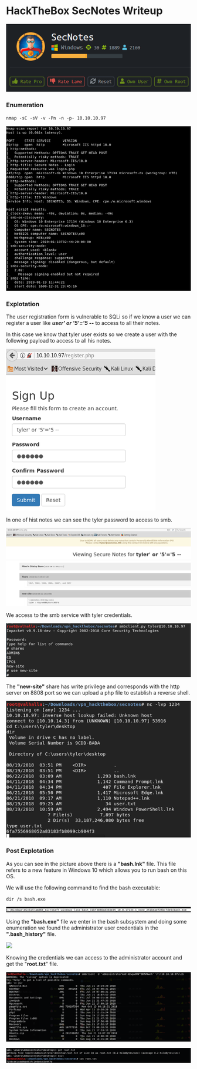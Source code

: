 # HackTheBox SecNotes Writeup

![](SecNotes-Images\1.PNG)



### Enumeration

```
nmap -sC -sV -v -Pn -n -p- 10.10.10.97
```

![](SecNotes-Images\2.png)



### Explotation

The user registration form is vulnerable to SQLi so if we know a user we can register a user like ***user' or '5'='5 --*** to access to all their notes.

In this case we know that tyler user exists so we create a user with the following payload to access to all his notes.

![](SecNotes-Images\3.PNG)

In one of hist notes we can see the tyler password to access to smb.

![](SecNotes-Images\4.PNG)

We access to the smb service with tyler credentials.

![](SecNotes-Images\5.PNG)

The **"new-site"** share has write privilege and corresponds with the http server on 8808 port so we can upload a php file to establish a reverse shell.

![](SecNotes-Images\6.png)

### Post Explotation

As you can see in the picture above there is a **"bash.lnk"** file. This file refers to a new feature in Windows 10 which allows you to run bash on this OS.

We will use the following command to find the bash executable:

```
dir /s bash.exe
```

![](SecNotes-Images\7.png)

Using the **"bash.exe"** file we enter in the bash subsystem and doing some enumeration we found the administrator user credentials in the **".bash_history"** file.

![](C:\Users\Cynops\Documents\HackTheboxWriteUp\SecNotes-Images\8.png)

Knowing the credentials we can access to the administrator account and get the "**root.txt**" file.

![](SecNotes-Images\9.png)

![](SecNotes-Images\10.png)

